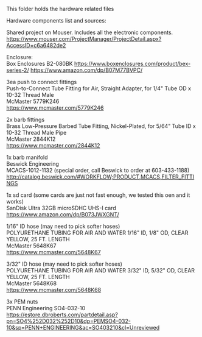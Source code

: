 This folder holds the hardware related files

Hardware components list and sources:

Shared project on Mouser. Includes all the electronic components.\
https://www.mouser.com/ProjectManager/ProjectDetail.aspx?AccessID=c6a6482de2


Enclosure:\
Box Enclosures B2-080BK
https://www.boxenclosures.com/product/bex-series-2/
https://www.amazon.com/dp/B07M77BVPC/


3ea push to connect fittings\
Push-to-Connect Tube Fitting for Air, Straight Adapter, for 1/4" Tube OD x 10-32 Thread Male\
McMaster 5779K246\
https://www.mcmaster.com/5779K246


2x barb fittings\
Brass Low-Pressure Barbed Tube Fitting, Nickel-Plated, for 5/64" Tube ID x 10-32 Thread Male Pipe\
McMaster 2844K12\
https://www.mcmaster.com/2844K12


1x barb manifold\
Beswick Engineering\
MCACS-1012-1132 (special order, call Beswick to order at 603-433-1188)\
http://catalog.beswick.com/#WORKFLOW;PRODUCT,MCACS,FILTER_FITTINGS

1x sd card (some cards are just not fast enough, we tested this oen and it works)\
SanDisk Ultra 32GB microSDHC UHS-I card\
https://www.amazon.com/dp/B073JWXGNT/


1/16" ID hose (may need to pick softer hoses)\
POLYURETHANE TUBING FOR AIR AND WATER 1/16" ID, 1/8" OD, CLEAR YELLOW, 25 FT. LENGTH\
McMaster 5648K67\
https://www.mcmaster.com/5648K67


3/32" ID hose (may need to pick softer hoses)\
POLYURETHANE TUBING FOR AIR AND WATER 3/32" ID, 5/32" OD, CLEAR YELLOW, 25 FT. LENGTH\
McMaster 5648K68\
https://www.mcmaster.com/5648K68


3x PEM nuts\
PENN Engineering SO4-032-10\
https://estore.dbroberts.com/partdetail.asp?pn=SO4%252D032%252D10&dp=PEMSO4-032-10&sp=PENN+ENGINEERING&ac=SO403210&cl=Unreviewed

